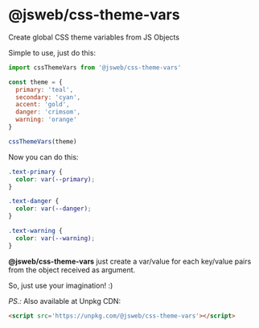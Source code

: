 # @jsweb/css-theme-vars

Create global CSS theme variables from JS Objects

Simple to use, just do this:

```javascript
import cssThemeVars from '@jsweb/css-theme-vars'

const theme = {
  primary: 'teal',
  secondary: 'cyan',
  accent: 'gold',
  danger: 'crimsom',
  warning: 'orange'
}

cssThemeVars(theme)
```

Now you can do this:

```css
.text-primary {
  color: var(--primary);
}

.text-danger {
  color: var(--danger);
}

.text-warning {
  color: var(--warning);
}
```

**@jsweb/css-theme-vars** just create a var/value for each key/value pairs from the object received as argument.

So, just use your imagination! :)

_PS.:_ Also available at Unpkg CDN:

```html
<script src='https://unpkg.com/@jsweb/css-theme-vars'></script>
```
